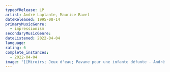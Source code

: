 ```yaml
---
typeofRelease: LP
artist: André Laplante, Maurice Ravel
dateReleased: 1995-08-14
primaryMusicGenre:
  - impressionism
secondaryMusicGenre:
dateListened: 2022-04-04
language:
rating: 6
complete_instances:
  - 2022-04-04
image: "[[Miroirs; Jeux d'eau; Pavane pour une infante défunte - André Laplante, Maurice Ravel.jpg]]"
---
```

